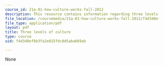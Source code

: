 ```yaml
---
course_id: 21a-01-how-culture-works-fall-2012
description: This resource contains information regarding three levels of culture.
file_location: /coursemedia/21a-01-how-culture-works-fall-2012/f4d348ef8b3fa2e815fdc8d5aba669ab_MIT21A_01F12_Culture.pdf
file_type: application/pdf
layout: pdf
title: Three levels of culture
type: course
uid: f4d348ef8b3fa2e815fdc8d5aba669ab

---
```

None